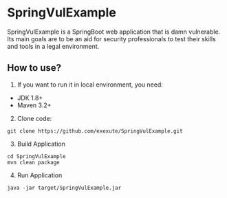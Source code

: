 # SpringVulExample
SpringVulExample is a SpringBoot web application that is damn vulnerable. Its main goals are to be an aid for security professionals to test their skills and tools in a legal environment.

## How to use?
1. If you want to run it in local environment, you need: 

* JDK 1.8+
* Maven 3.2+

2. Clone code:

```shell${-COPY}
git clone https://github.com/exexute/SpringVulExample.git
```

3. Build Application
```shell
cd SpringVulExample
mvn clean package
```

4. Run Application
```shell
java -jar target/SpringVulExample.jar
```


